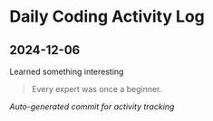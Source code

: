# Daily Coding Activity Log

## 2024-12-06

Learned something interesting

> Every expert was once a beginner.

*Auto-generated commit for activity tracking*
